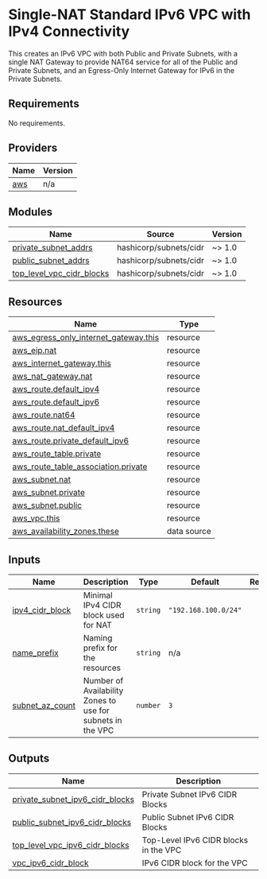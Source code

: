 # Single-NAT Standard IPv6 VPC with IPv4 Connectivity

This creates an IPv6 VPC with both Public and Private Subnets, with a single NAT Gateway to provide NAT64 service for all of the Public and Private Subnets, and an Egress-Only Internet Gateway for IPv6 in the Private Subnets.

<!-- BEGIN_TF_DOCS -->
## Requirements

No requirements.

## Providers

| Name | Version |
|------|---------|
| <a name="provider_aws"></a> [aws](#provider\_aws) | n/a |

## Modules

| Name | Source | Version |
|------|--------|---------|
| <a name="module_private_subnet_addrs"></a> [private\_subnet\_addrs](#module\_private\_subnet\_addrs) | hashicorp/subnets/cidr | ~> 1.0 |
| <a name="module_public_subnet_addrs"></a> [public\_subnet\_addrs](#module\_public\_subnet\_addrs) | hashicorp/subnets/cidr | ~> 1.0 |
| <a name="module_top_level_vpc_cidr_blocks"></a> [top\_level\_vpc\_cidr\_blocks](#module\_top\_level\_vpc\_cidr\_blocks) | hashicorp/subnets/cidr | ~> 1.0 |

## Resources

| Name | Type |
|------|------|
| [aws_egress_only_internet_gateway.this](https://registry.terraform.io/providers/hashicorp/aws/latest/docs/resources/egress_only_internet_gateway) | resource |
| [aws_eip.nat](https://registry.terraform.io/providers/hashicorp/aws/latest/docs/resources/eip) | resource |
| [aws_internet_gateway.this](https://registry.terraform.io/providers/hashicorp/aws/latest/docs/resources/internet_gateway) | resource |
| [aws_nat_gateway.nat](https://registry.terraform.io/providers/hashicorp/aws/latest/docs/resources/nat_gateway) | resource |
| [aws_route.default_ipv4](https://registry.terraform.io/providers/hashicorp/aws/latest/docs/resources/route) | resource |
| [aws_route.default_ipv6](https://registry.terraform.io/providers/hashicorp/aws/latest/docs/resources/route) | resource |
| [aws_route.nat64](https://registry.terraform.io/providers/hashicorp/aws/latest/docs/resources/route) | resource |
| [aws_route.nat_default_ipv4](https://registry.terraform.io/providers/hashicorp/aws/latest/docs/resources/route) | resource |
| [aws_route.private_default_ipv6](https://registry.terraform.io/providers/hashicorp/aws/latest/docs/resources/route) | resource |
| [aws_route_table.private](https://registry.terraform.io/providers/hashicorp/aws/latest/docs/resources/route_table) | resource |
| [aws_route_table_association.private](https://registry.terraform.io/providers/hashicorp/aws/latest/docs/resources/route_table_association) | resource |
| [aws_subnet.nat](https://registry.terraform.io/providers/hashicorp/aws/latest/docs/resources/subnet) | resource |
| [aws_subnet.private](https://registry.terraform.io/providers/hashicorp/aws/latest/docs/resources/subnet) | resource |
| [aws_subnet.public](https://registry.terraform.io/providers/hashicorp/aws/latest/docs/resources/subnet) | resource |
| [aws_vpc.this](https://registry.terraform.io/providers/hashicorp/aws/latest/docs/resources/vpc) | resource |
| [aws_availability_zones.these](https://registry.terraform.io/providers/hashicorp/aws/latest/docs/data-sources/availability_zones) | data source |

## Inputs

| Name | Description | Type | Default | Required |
|------|-------------|------|---------|:--------:|
| <a name="input_ipv4_cidr_block"></a> [ipv4\_cidr\_block](#input\_ipv4\_cidr\_block) | Minimal IPv4 CIDR block used for NAT | `string` | `"192.168.100.0/24"` | no |
| <a name="input_name_prefix"></a> [name\_prefix](#input\_name\_prefix) | Naming prefix for the resources | `string` | n/a | yes |
| <a name="input_subnet_az_count"></a> [subnet\_az\_count](#input\_subnet\_az\_count) | Number of Availability Zones to use for subnets in the VPC | `number` | `3` | no |

## Outputs

| Name | Description |
|------|-------------|
| <a name="output_private_subnet_ipv6_cidr_blocks"></a> [private\_subnet\_ipv6\_cidr\_blocks](#output\_private\_subnet\_ipv6\_cidr\_blocks) | Private Subnet IPv6 CIDR Blocks |
| <a name="output_public_subnet_ipv6_cidr_blocks"></a> [public\_subnet\_ipv6\_cidr\_blocks](#output\_public\_subnet\_ipv6\_cidr\_blocks) | Public Subnet IPv6 CIDR Blocks |
| <a name="output_top_level_vpc_ipv6_cidr_blocks"></a> [top\_level\_vpc\_ipv6\_cidr\_blocks](#output\_top\_level\_vpc\_ipv6\_cidr\_blocks) | Top-Level IPv6 CIDR blocks in the VPC |
| <a name="output_vpc_ipv6_cidr_block"></a> [vpc\_ipv6\_cidr\_block](#output\_vpc\_ipv6\_cidr\_block) | IPv6 CIDR block for the VPC |
<!-- END_TF_DOCS -->